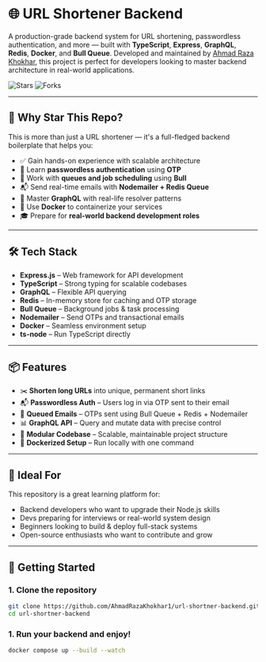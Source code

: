 # 🌐 URL Shortener Backend

A production-grade backend system for URL shortening, passwordless authentication, and more — built with **TypeScript**, **Express**, **GraphQL**, **Redis**, **Docker**, and **Bull Queue**. Developed and maintained by [Ahmad Raza Khokhar](https://www.linkedin.com/in/ahmad-raza-khokhar/), this project is perfect for developers looking to master backend architecture in real-world applications.

![Stars](https://img.shields.io/github/stars/AhmadRazaKhokhar1/url-shortner-backend?style=social)
![Forks](https://img.shields.io/github/forks/AhmadRazaKhokhar1/url-shortner-backend?style=social)

---

## 🚀 Why Star This Repo?

This is more than just a URL shortener — it's a full-fledged backend boilerplate that helps you:

- ✅ Gain hands-on experience with scalable architecture
- 🔐 Learn **passwordless authentication** using **OTP**
- 🔄 Work with **queues and job scheduling** using **Bull**
- 📬 Send real-time emails with **Nodemailer + Redis Queue**
- 🧠 Master **GraphQL** with real-life resolver patterns
- 🐳 Use **Docker** to containerize your services
- 🎓 Prepare for **real-world backend development roles**

---

## 🛠 Tech Stack

- **Express.js** – Web framework for API development
- **TypeScript** – Strong typing for scalable codebases
- **GraphQL** – Flexible API querying
- **Redis** – In-memory store for caching and OTP storage
- **Bull Queue** – Background jobs & task processing
- **Nodemailer** – Send OTPs and transactional emails
- **Docker** – Seamless environment setup
- **ts-node** – Run TypeScript directly

---

## 📦 Features

- ✂️ **Shorten long URLs** into unique, permanent short links
- 📬 **Passwordless Auth** – Users log in via OTP sent to their email
- 📮 **Queued Emails** – OTPs sent using Bull Queue + Redis + Nodemailer
- 📊 **GraphQL API** – Query and mutate data with precise control
- 🧪 **Modular Codebase** – Scalable, maintainable project structure
- 🐳 **Dockerized Setup** – Run locally with one command

---

## 🧠 Ideal For

This repository is a great learning platform for:

- Backend developers who want to upgrade their Node.js skills
- Devs preparing for interviews or real-world system design
- Beginners looking to build & deploy full-stack systems
- Open-source enthusiasts who want to contribute and grow

---

## 🚀 Getting Started

### 1. Clone the repository

```bash
git clone https://github.com/AhmadRazaKhokhar1/url-shortner-backend.git
cd url-shortner-backend
```
### 1. Run your backend and enjoy!
```bash
docker compose up --build --watch
```
